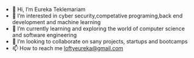 - 👋 Hi, I’m Eureka Teklemariam
- 👀 I’m interested in cyber security,competative programing,back end development and machine learning
- 🌱 I’m currently learning and exploring the world of computer science and software engineering
- 💞️ I’m looking to collaborate on sany projects, startups and bootcamps
- 📫 How to reach me loftyeureka@gmail.com

<!---
loftyEureka/loftyEureka is a ✨ special ✨ repository because its `README.md` (this file) appears on your GitHub profile.
You can click the Preview link to take a look at your changes.
--->
